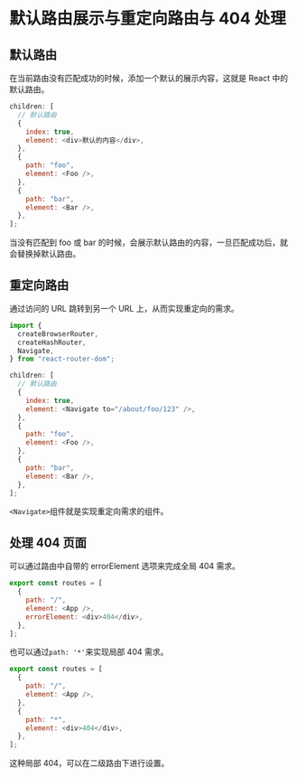# 默认路由展示与重定向路由与 404 处理

## 默认路由

在当前路由没有匹配成功的时候，添加一个默认的展示内容，这就是 React 中的默认路由。

```javascript
children: [
  // 默认路由
  {
    index: true,
    element: <div>默认的内容</div>,
  },
  {
    path: "foo",
    element: <Foo />,
  },
  {
    path: "bar",
    element: <Bar />,
  },
];
```

当没有匹配到 foo 或 bar 的时候，会展示默认路由的内容，一旦匹配成功后，就会替换掉默认路由。

## 重定向路由

通过访问的 URL 跳转到另一个 URL 上，从而实现重定向的需求。

```javascript
import {
  createBrowserRouter,
  createHashRouter,
  Navigate,
} from "react-router-dom";

children: [
  // 默认路由
  {
    index: true,
    element: <Navigate to="/about/foo/123" />,
  },
  {
    path: "foo",
    element: <Foo />,
  },
  {
    path: "bar",
    element: <Bar />,
  },
];
```

`<Navigate>`组件就是实现重定向需求的组件。

## 处理 404 页面

可以通过路由中自带的 errorElement 选项来完成全局 404 需求。

```javascript
export const routes = [
  {
    path: "/",
    element: <App />,
    errorElement: <div>404</div>,
  },
];
```

也可以通过`path: '*'`来实现局部 404 需求。

```javascript
export const routes = [
  {
    path: "/",
    element: <App />,
  },
  {
    path: "*",
    element: <div>404</div>,
  },
];
```

这种局部 404，可以在二级路由下进行设置。
